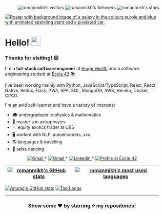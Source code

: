 <p align="right">
	<img alt="romanmikh's visitors" src="https://komarev.com/ghpvc/?username=romanmikh&color=yellow&style=flat&label=visitors" />
	<img alt="romanmikh's followers" src="https://img.shields.io/github/followers/romanmikh?color=yellow" />
	<img alt="romanmikh's stars" src="https://img.shields.io/github/stars/romanmikh?color=yellow" />
</p>

[![Poster with background image of a galaxy in the colours purple and blue with animated sparkling stars and a pixelated cat.](img/poster_galaxy-2.gif)](https://www.linkedin.com/in/romanmikh/)

# Hello! <img src="https://raw.githubusercontent.com/romanmikh/romanmikh/main/img/Hi.gif" width="30px">

### Thanks for visiting! 😄

I'm a **full-stack software engineer** at [Hinge Health](https://www.hingehealth.com/)  and a software engineering student at [École 42](https://42london.com/) 📚

I've been working mainly with Python, JavaScript/TypeScript, React, React Native, Redux, Flask, PWA, SPA, SQL, MongoDB, AWS, Heroku, Docker, CI/CD.

I'm an avid self-learner and have a variety of interests:

* 🎓  undergraduate in physics & mathematics
* 🌠  master's in astrophsyics
* 📈  equity exotics trader at UBS
* 🖥️  worked with NLP, autoencoders, xxx
* 🌎  languages & travelling
* 🕺  salsa dancing

<p align="center">
    <a href="mailto:roman.mikhaylenko14@gmail.com">
		<img alt="Gmail" src="https://img.shields.io/badge/-Ask_me_anything-yellow?style=flat&logo=Gmail&logoColor=white&link=mailto:roman.mikhaylenko14@gmail.com" />
	</a>
	<span> * </span>
	<a href="mailto:roman.mikhaylenko14@gmail.com">
		<img alt="Gmail" src="https://img.shields.io/badge/-Ask_me_anything-yellow?style=flat&logo=Gmail&logoColor=white&link=mailto:roman.mikhaylenko14@gmail.com" />
	</a>
	<span> * </span>
	<a href="https://www.linkedin.com/in/roman-mikhaylenko-183314105/">
		<img alt="Linkedin" src="https://img.shields.io/badge/-Linkedin_Profile-0072b1?style=flat&logo=Linkedin&logoColor=white&link=https://www.linkedin.com/in/roman-mikhaylenko-183314105//" />
	</a>
	<span> * </span>
	<a href="https://profile.intra.42.fr/apuchill">
		<img alt="Profile at École 42" src="https://img.shields.io/badge/-apuchill_@_42-ff69b4?style=flat&logoColor=white&link=https://profile.intra.42.fr/users/rmikhayl" />
	</a>
</p>

| [![romanmikh's GitHub stats](https://github-readme-stats.vercel.app/api?username=romanmikh&count_private=true&include_all_commits=true&show_icons=true&hide=issues&hide_border=true)](https://github.com/romanmikh?tab=repositories) | [![romanmikh's most used languages](https://github-readme-stats.vercel.app/api/top-langs/?username=romanmikh&layout=compact&hide_border=true&theme=jolly)](https://github.com/romanmikh?tab=repositories) |
|:-:|:-:|


[![Anurag's GitHub stats](https://github-readme-stats.vercel.app/api?username=romanmikh)](https://github.com/anuraghazra/github-readme-stats)
[![Top Langs](https://github-readme-stats.vercel.app/api/top-langs/?username=romanmikh&layout=donut)](https://github.com/anuraghazra/github-readme-stats)


---

<h3 align="center">
	Show some ❤️ by starring ⭐️ my repositories!
</h3>